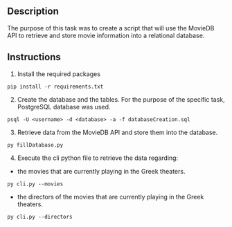 ## Description

The purpose of this task was to create a script that will use the MovieDB API to retrieve and store movie information into a relational database.

## Instructions

1) Install the required packages
```
pip install -r requirements.txt
```

2) Create the database and the tables. For the purpose of the specific task, PostgreSQL database was used.
```
psql -U <username> -d <database> -a -f databaseCreation.sql
```

3) Retrieve data from the MovieDB API and store them into the database.
```
py fillDatabase.py
```

4) Execute the cli python file to retrieve the data regarding:
* the movies that are currently playing in the Greek theaters.
```
py cli.py --movies
```
* the directors of the movies that are currently playing in the Greek theaters.
```
py cli.py --directors
```
